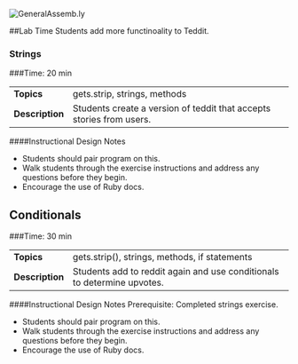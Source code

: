 ![GeneralAssemb.ly](http://studio.generalassemb.ly/GA_Slide_Assets/Exercise_icon_md.png)

##Lab Time
Students add more functinoality to Teddit.

### Strings

###Time: 20 min

| | |
| ------------- |:-------------|
| __Topics__ | gets.strip, strings, methods | 
| __Description__| Students create a version of teddit that accepts stories from users. |    
 

####Instructional Design Notes
-	Students should pair program on this.
-	Walk students through the exercise instructions and address any questions before they begin.
-	Encourage the use of Ruby docs.




## Conditionals

###Time: 30 min

| | |
| ------------- |:-------------|
| __Topics__ | gets.strip(), strings, methods, if statements | 
| __Description__| Students add to reddit again and use conditionals to determine upvotes. |    
 


####Instructional Design Notes
Prerequisite: Completed strings exercise.

-	Students should pair program on this.
-	Walk students through the exercise instructions and address any questions before they begin.
-	Encourage the use of Ruby docs.

